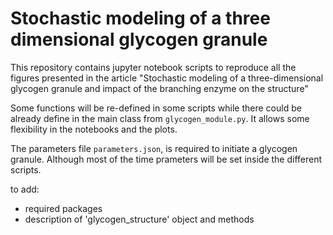 # Stochastic modeling of a three dimensional glycogen granule

This repository contains jupyter notebook scripts to reproduce all the figures presented in the article "Stochastic modeling of a three-dimensional glycogen granule and impact of the branching enzyme on the structure"

Some functions will be re-defined in some scripts while there could be already define in the main class from `glycogen_module.py`. It allows some flexibility in the notebooks and the plots.

The parameters file `parameters.json`, is required to initiate a glycogen granule. Although most of the time prameters will be set inside the different scripts.

to add: 
- required packages
- description of 'glycogen_structure' object and methods
